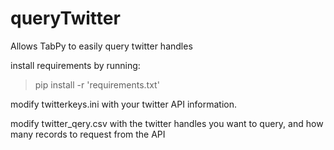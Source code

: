 # queryTwitter
Allows TabPy to easily query twitter handles

install requirements by running: 

> pip install -r 'requirements.txt'

modify twitterkeys.ini with your twitter API information.

modify twitter_qery.csv with the twitter handles you want to query, and how many records to request from the API
